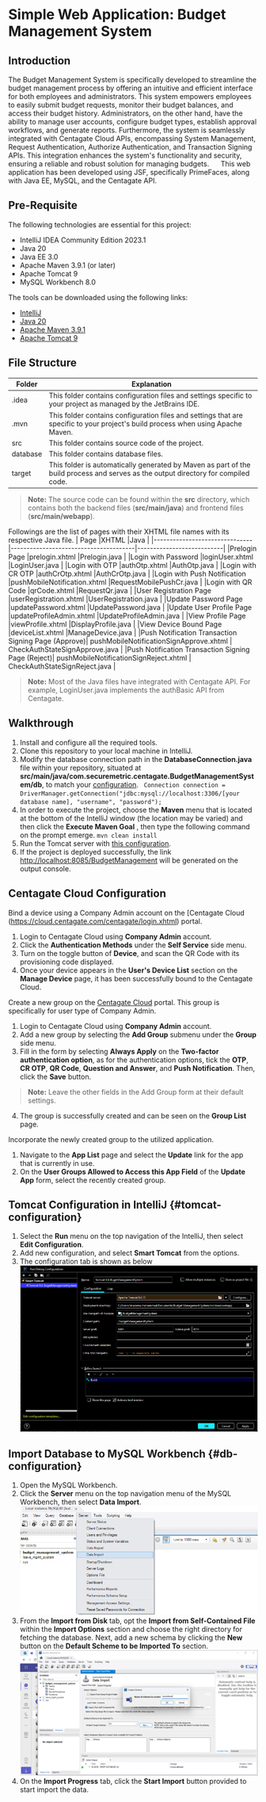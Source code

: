 ﻿# Simple Web Application: Budget Management System

## Introduction
The Budget Management System is specifically developed to streamline the budget management process by offering an intuitive and efficient interface for both employees and administrators. This system empowers employees to easily submit budget requests, monitor their budget balances, and access their budget history. Administrators, on the other hand, have the ability to manage user accounts, configure budget types, establish approval workflows, and generate reports. Furthermore, the system is seamlessly integrated with Centagate Cloud APIs, encompassing System Management, Request Authentication, Authorize Authentication, and Transaction Signing APIs. This integration enhances the system's functionality and security, ensuring a reliable and robust solution for managing budgets.
&nbsp;&nbsp;&nbsp;&nbsp; This web application has been developed using JSF, specifically PrimeFaces, along with Java EE, MySQL, and the Centagate API.

## Pre-Requisite
The following technologies are essential for this project:
 - IntelliJ IDEA Community Edition 2023.1
 - Java 20
 - Java EE 3.0
 - Apache Maven 3.9.1 (or later)
 -  Apache Tomcat 9
 - MySQL Workbench 8.0

The tools can be downloaded using the following links:
- [IntelliJ](https://www.jetbrains.com/idea/download/?section=windows)
- [Java 20](https://www.oracle.com/my/java/technologies/downloads/)
- [Apache Maven 3.9.1](https://tomcat.apache.org/download-90.cgi)
- [Apache Tomcat 9](https://tomcat.apache.org/download-90.cgi)


## File Structure
| Folder         |Explanation                    |
|----------------|-------------------------------|
| .idea			 |This folder contains configuration files and settings specific to your project as managed by the JetBrains IDE.|
| .mvn			 |This folder contains configuration files and settings that are specific to your project's build process when using Apache Maven.|
| src			 |This folder contains source code of the project.|
| database		 |This folder contains database files.|
| target		 |This folder is automatically generated by Maven as part of the build process and serves as the output directory for compiled code.|

>**Note:** The source code can be found within the  **src** directory, which contains both the backend files (**src/main/java**) and frontend files (**src/main/webapp**).

Followings are the list of pages with their XHTML file names with its respective Java file.
| Page            				|XHTML            						|Java		   				|
|-------------------------------|---------------------------------------|---------------------------|
|Prelogin Page	  				|prelogin.xhtml							|Prelogin.java				|
|Login with Password			|loginUser.xhtml						|LoginUser.java				|
|Login with OTP					|authOtp.xhtml							|AuthOtp.java				|
|Login with CR OTP				|authCrOtp.xhtml						|AuthCrOtp.java				|
|Login with Push Notification 	|pushMobileNotification.xhtml			|RequestMobilePushCr.java	|
|Login with QR Code				|qrCode.xhtml							|RequestQr.java				|
|User Registration Page			|userRegistration.xhtml					|UserRegistration.java		|
|Update Password Page			|updatePassword.xhtml					|UpdatePassword.java		|
|Update User Profile Page		|updateProfileAdmin.xhtml				|UpdateProfileAdmin.java	|
|View Profile Page				|viewProfile.xhtml						|DisplayProfile.java		|
|View Device Bound Page			|deviceList.xhtml						|ManageDevice.java			|
|Push Notification Transaction Signing Page (Approve)| pushMobileNotificationSignApprove.xhtml | CheckAuthStateSignApprove.java			|
|Push Notification Transaction Signing Page (Reject)| pushMobileNotificationSignReject.xhtml | CheckAuthStateSignReject.java			|

>**Note:** Most of the Java files have integrated with Centagate API. For example, LoginUser.java implements the authBasic API from Centagate.


## Walkthrough
 1. Install and configure all the required tools.
 2. Clone this repository to your local machine in IntelliJ.
 3. Modify the database connection path in the **DatabaseConnection.java** file within your repository, situated at **src/main/java/com.securemetric.centagate.BudgetManagementSystem/db**, to match your [configuration](#db-configuration).
 ` Connection connection = DriverManager.getConnection("jdbc:mysql://localhost:3306/[your database name], "username", "password");`
 4. In order to execute the project, choose the **Maven** menu that is located at the bottom of the IntelliJ window (the location may be varied) and then click the **Execute Maven Goal** , then type the following command on the prompt emerge.
     `mvn clean install`
 5. Run the Tomcat server with [this configuration](#tomcat-configuration). 
 6. If the project is deployed successfully, the link [http://localhost:8085/BudgetManagement](http://localhost:8085/simpleapp "http://localhost:8085/BudgetManagementSystem") will be generated on the output console.
 
## Centagate Cloud Configuration
 Bind a device using a Company Admin account on the  [Centagate Cloud (https://cloud.centagate.com/centagate/login.xhtml) portal.
 1. Login to Centagate Cloud using **Company Admin** account.
 2. Click the **Authentication Methods** under the **Self Service** side menu.
 3. Turn on the toggle button of **Device**, and scan the QR Code with its provisioning code displayed.
 5. Once your device appears in the **User's Device List** section on the **Manage Device** page, it has been successfully bound to the Centagate Cloud.

Create a new group on the [Centagate Cloud](https://cloud.centagate.com/centagate/login.xhtml) portal. This group is specifically for user type of Company Admin.
 1. Login to Centagate Cloud using **Company Admin** account.
 2. Add a new group by selecting the **Add Group** submenu under the **Group** side menu.
 3. Fill in the form by selecting **Always Apply** on the **Two-factor authentication option**, as for the authentication options, tick the **OTP**, **CR OTP**, **QR Code**, **Question and Answer**, and **Push Notification**. Then, click the **Save** button.
 >**Note:** Leave the other fields in the Add Group form at their default settings.
 4. The group is successfully created and can be seen on the **Group List** page.
 
 Incorporate the newly created group to the utilized application.
 1. Navigate to the **App List** page and select the **Update** link for the app that is currently in use.
 2. On the **User Groups Allowed to Access this App Field** of the **Update App** form, select the recently created group.

## Tomcat Configuration in IntelliJ {#tomcat-configuration}
 1. Select the **Run** menu on the top navigation of the IntelliJ, then select **Edit Configuration**.
 2. Add new configuration, and select **Smart Tomcat** from the options.
 3. The configuration tab is shown as below
![configuration-tab](configuration-tab.png)

## Import Database to MySQL Workbench {#db-configuration}
 1. Open the MySQL Workbench.
 2. Click the **Server** menu on the top navigation menu of the MySQL Workbench, then select **Data Import**.
![server-menu](server-menu.png)
 3. From the **Import from Disk** tab, opt the **Import from Self-Contained File** within the **Import Options** section and choose the right directory for fetching the database. Next, add a new schema by clicking the **New** button on the **Default Scheme to be Imported To** section.
![data-import](data-import.png)
 4.  On the **Import Progress** tab, click the **Start Import** button provided to start import the data.

